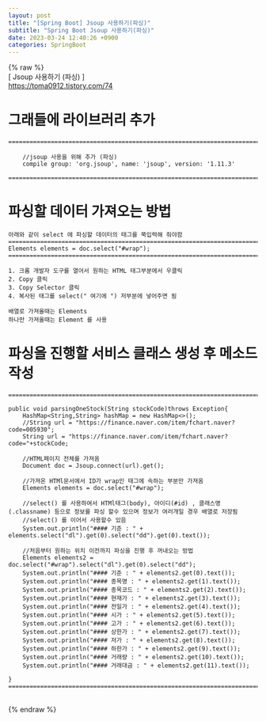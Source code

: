 ```yaml
---  
layout: post  
title: "[Spring Boot] Jsoup 사용하기(파싱)"  
subtitle: "Spring Boot Jsoup 사용하기(파싱)"  
date: 2023-03-24 12:40:26 +0900  
categories: SpringBoot  
---  
```

{% raw %}  
[ Jsoup 사용하기 (파싱) ]  
	https://toma0912.tistory.com/74  
  
# 그래들에 라이브러리 추가  
  
	=================================================================================================================  
  
		//jsoup 사용을 위해 추가 (파싱)  
		compile group: 'org.jsoup', name: 'jsoup', version: '1.11.3'  
  
	=================================================================================================================  
  
# 파싱할 데이터 가져오는 방법  
  
	아래와 같이 select 에 파싱할 데이터의 태그를 쭉입력해 줘야함  
	=================================================================================================================  
	Elements elements = doc.select("#wrap");  
	=================================================================================================================  
  
	1. 크롬 개발자 도구를 열어서 원하는 HTML 태그부분에서 우클릭  
	2. Copy 클릭  
	3. Copy Selector 클릭  
	4. 복사된 태그를 select(" 여기에 ") 저부분에 넣어주면 됨  
  
	배열로 가져올때는 Elements  
	하나만 가져올때는 Element 를 사용  
  
# 파싱을 진행할 서비스 클래스 생성 후 메소드 작성  
  
	=================================================================================================================  
  
    public void parsingOneStock(String stockCode)throws Exception{  
        HashMap<String,String> hashMap = new HashMap<>();  
        //String url = "https://finance.naver.com/item/fchart.naver?code=005930";  
        String url = "https://finance.naver.com/item/fchart.naver?code="+stockCode;  
  
        //HTML페이지 전체를 가져옴  
        Document doc = Jsoup.connect(url).get();  
  
        //가져온 HTMl문서에서 ID가 wrap인 태그에 속하는 부분만 가져옴  
        Elements elements = doc.select("#wrap");  
  
		//select() 를 사용하여서 HTMl태그(body), 아이디(#id) , 클래스명(.classname) 등으로 정보를 파싱 할수 있으며 정보가 여러개일 경우 배열로 저장됨  
		//select() 를 이어서 사용할수 있음  
		System.out.println("#### 기준 : " + elements.select("dl").get(0).select("dd").get(0).text());  
  
		//처음부터 원하는 위치 이전까지 파싱을 진행 후 꺼내오는 방법  
		Elements elements2 = doc.select("#wrap").select("dl").get(0).select("dd");  
		System.out.println("#### 기준 : " + elements2.get(0).text());  
        System.out.println("#### 종목명 : " + elements2.get(1).text());  
        System.out.println("#### 종목코드 : " + elements2.get(2).text());  
        System.out.println("#### 현재가 : " + elements2.get(3).text());  
        System.out.println("#### 전일가 : " + elements2.get(4).text());  
        System.out.println("#### 시가 : " + elements2.get(5).text());  
        System.out.println("#### 고가 : " + elements2.get(6).text());  
        System.out.println("#### 상한가 : " + elements2.get(7).text());  
        System.out.println("#### 저가 : " + elements2.get(8).text());  
        System.out.println("#### 하한가 : " + elements2.get(9).text());  
        System.out.println("#### 거래량 : " + elements2.get(10).text());  
        System.out.println("#### 거래대금 : " + elements2.get(11).text());  
  
	}  
	=================================================================================================================  
  
                                                                                                                                                                                                                                                                                                                                                                                                                                                                                                                                                                                                                                                                                                                                                                                                                                                                                                                                                                                                                                                                                                                                                                                                                                                                                                                                                                                                                                                                                                                                                                                                                                                                                                                                                                                                                                                                                                                                                                                                                                                                                                                                                                                                                                                                                                                                                                                                                                                                                                                                                                                                                                                                                                                                                                                                                                                                                                                                                          
{% endraw %}